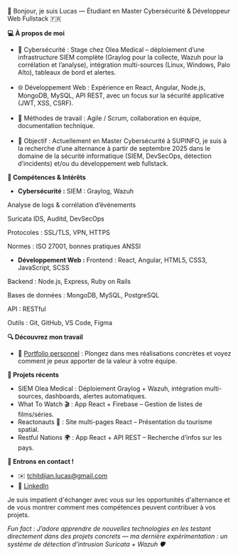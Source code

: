👋 Bonjour, je suis Lucas — Étudiant en Master Cybersécurité & Développeur Web Fullstack 🇫🇷

**💻 À propos de moi**

* 🔐  Cybersécurité : Stage chez Olea Medical – déploiement d’une infrastructure SIEM complète (Graylog pour la collecte, Wazuh pour la corrélation et l’analyse), intégration multi-sources (Linux, Windows, Palo Alto), tableaux de bord et alertes. <br></br>
* 🌐 Développement Web : Expérience en React, Angular, Node.js, MongoDB, MySQL, API REST, avec un focus sur la sécurité applicative (JWT, XSS, CSRF). <br></br>
* 🚀 Méthodes de travail : Agile / Scrum, collaboration en équipe, documentation technique.
<br></br>
* 🎯 Objectif : Actuellement en Master Cybersécurité à SUPINFO, je suis à la recherche d’une alternance à partir de septembre 2025 dans le domaine de la sécurité informatique (SIEM, DevSecOps, détection d’incidents) et/ou du développement web fullstack.
  
**🌱 Compétences & Intérêts**

* **Cybersécurité :** SIEM : Graylog, Wazuh

Analyse de logs & corrélation d’événements

Suricata IDS, Auditd, DevSecOps

Protocoles : SSL/TLS, VPN, HTTPS

Normes : ISO 27001, bonnes pratiques ANSSI
* **Développement Web :** Frontend : React, Angular, HTML5, CSS3, JavaScript, SCSS

Backend : Node.js, Express, Ruby on Rails

Bases de données : MongoDB, MySQL, PostgreSQL

API : RESTful

Outils : Git, GitHub, VS Code, Figma

**🔍 Découvrez mon travail**

* 💼 <a href="https://www.portfoliolucastchit.com">Portfolio personnel</a> : Plongez dans mes réalisations concrètes et voyez comment je peux apporter de la valeur à votre équipe.

**📂 Projets récents**
* SIEM Olea Medical : Déploiement Graylog + Wazuh, intégration multi-sources, dashboards, alertes automatiques.
* What To Watch 🎬 : App React + Firebase – Gestion de listes de films/séries.
* Reactonauts 🚀 : Site multi-pages React – Présentation du tourisme spatial.
* Restful Nations 🌍 : App React + API REST – Recherche d’infos sur les pays.

**🤝 Entrons en contact !**

* ✉️ tchitdjian.lucas@gmail.com
* 🔗 <a href="https://www.linkedin.com/in/lucas-tchitdjian">LinkedIn</a>

Je suis impatient d'échanger avec vous sur les opportunités d'alternance et de vous montrer comment mes compétences peuvent contribuer à vos projets.

*Fun fact : J’adore apprendre de nouvelles technologies en les testant directement dans des projets concrets — ma dernière expérimentation : un système de détection d’intrusion Suricata + Wazuh 🛡️*
